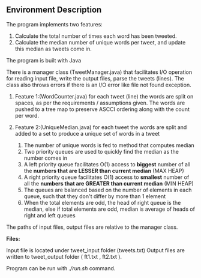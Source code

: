 ## Environment Description

The program implements two features:

1. Calculate the total number of times each word has been tweeted. 
2. Calculate the median number of unique words per tweet, and update this median as tweets come in.



The program is built with Java

There is a manager class (TweetManager.java)  that facilitates I/O operation for reading input file, write the output files, parse the tweets (lines).
The class also throws errors if there is an I/O error like file not found exception.

1. Feature 1:(WordCounter.java)  for each tweet (line) the words are split on spaces, as per the requirements / assumptions given. The words are pushed to a tree map to preserve ASCCI ordering along with the count per word. 

2. Feature 2:(UniqueMedian.java)  for each tweet the words are split and added to a set to produce a unique set of words in a tweet 
    1. The number of unique words is fed to method that computes median
    2. Two priority queues are used to quickly find the median as the number comes in 
    3. A left priority queue facilitates O(1) access to **biggest** number of all the **numbers that are LESSER than current          median** (MAX HEAP)
    4. A right priority queue facilitates O(1) access to **smallest** number of all the **numbers that are GREATER than current       median** (MIN HEAP)
    5. The queues are balanced based on the number of elements in each queue, such that they don't differ by more than 1 element
    6. When the total elements are odd, the head of right queue is the median, else if total elements are odd, median is average        of heads of right and left queues

The paths of input files, output files are relative to the manager class.

**Files:**

Input file is located under tweet_input folder (tweets.txt)
Output files are written to tweet_output folder ( ft1.txt , ft2.txt ).

Program can be run with *./run.sh* command.
                
